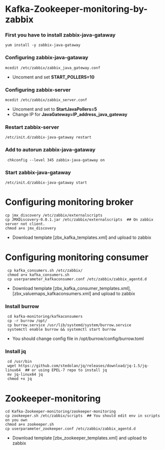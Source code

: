 # Kafka-Zookeeper-monitoring-by-zabbix

### First you have to install zabbix-java-gataway
    yum install -y zabbix-java-gataway
### Configuring zabbix-java-gataway
    mcedit /etc/zabbix/zabbix_java_gateway.conf
+ Uncoment and set **START_POLLERS=10**
### Configuring zabbix-server
    mcedit /etc/zabbix/zabbix_server.conf
+ Uncoment and set to **StartJavaPollers=5**
+ Change IP for **JavaGateway=IP_address_java_gateway**
### Restart zabbix-server
    /etc/init.d/zabbix-java-gataway restart
### Add to autorun zabbix-java-gataway
     chkconfig --level 345 zabbix-java-gataway on
### Start zabbix-java-gataway
    /etc/init.d/zabbix-java-gataway start
# Configuring monitoring broker
    cp jmx_discovery /etc/zabbix/externalscripts  
    cp JMXDiscovery-0.0.1.jar /etc/zabbix/externalscripts  ## On zabbix server not client.
    chmod a+x jmx_discovery
+ Download template [zbx_kafka_templates.xml] and upload to zabbix

# Configuring monitoring consumer
     cp kafka_consumers.sh /etc/zabbix/
     chmod a+x kafka_consumers.sh
     cp userparameter_kafkaconsumer.conf /etc/zabbix/zabbix_agentd.d
+ Download template [zbx_kafka_consumer_templates.xml],[zbx_valuemaps_kafkaconsumers.xml] and upload to zabbix
### Install burrow
     cd kafka-monitoring/kafkaconsumers
     cp -r burrow /opt/
     cp burrow.service /usr/lib/systemd/system/burrow.service
     systemctl enable burrow && systemctl start burrow
+ You should change config file in /opt/burrow/config/burrow.toml
### Install jq 
     cd /usr/bin
     wget https://github.com/stedolan/jq/releases/download/jq-1.5/jq-linux64  ## or using EPEL-7 repo to install jq
     mv jq-linux64 jq
     chmod +x jq
# Zookeeper-monitoring
    cd Kafka-Zookeeper-monitoring/zookeeper-monitoring
    cp zookeeper.sh /etc/zabbix/scripts  ## You should edit env in scripts on you own
    chmod a+x zookeeper.sh
    cp userparameter_zookeeper.conf /etc/zabbix/zabbix_agentd.d
+ Download template [zbx_zookeeper_templates.xml] and upload to zabbix
